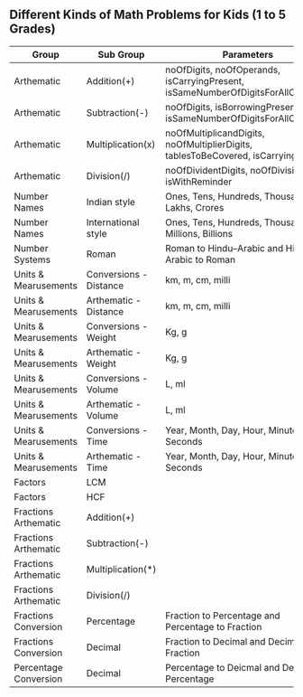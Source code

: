 ## Different Kinds of Math Problems for Kids (1 to 5 Grades)

|      Group           |     Sub Group          |                                     Parameters                                      |
|----------------------|------------------------|-------------------------------------------------------------------------------------|
| Arthematic           | Addition(+)           | noOfDigits, noOfOperands, isCarryingPresent, isSameNumberOfDigitsForAllOperands     |
| Arthematic           | Subtraction(-)         | noOfDigits, isBorrowingPresent, isSameNumberOfDigitsForAllOperands                  |
| Arthematic           | Multiplication(x)      | noOfMultiplicandDigits, noOfMultiplierDigits, tablesToBeCovered, isCarryingPresent  |
| Arthematic           | Division(/)            | noOfDividentDigits, noOfDivisiorDigits, isWithReminder                              |
| Number Names         | Indian style           | Ones, Tens, Hundreds, Thousands, Lakhs, Crores                                      |
| Number Names         | International style    | Ones, Tens, Hundreds, Thousands, Millions, Billions                                 |
| Number Systems       | Roman                  | Roman to Hindu–Arabic and Hindu–Arabic to Roman                                     |                                                 |
| Units & Mearusements | Conversions - Distance | km, m, cm, milli                                                                    |
| Units & Mearusements | Arthematic - Distance  | km, m, cm, milli                                                                    |
| Units & Mearusements | Conversions - Weight   |  Kg, g                                                                              |
| Units & Mearusements | Arthematic - Weight    |  Kg, g                                                                              |
| Units & Mearusements | Conversions - Volume   |  L, ml                                                                              |
| Units & Mearusements | Arthematic - Volume    |  L, ml                                                                              |
| Units & Mearusements | Conversions - Time     |  Year, Month, Day, Hour, Minute, Seconds                                            |
| Units & Mearusements | Arthematic - Time      |  Year, Month, Day, Hour, Minute, Seconds                                            |
| Factors              | LCM                    |                                                                                     |
| Factors              | HCF                    |                                                                                     |
| Fractions Arthematic | Addition(+)            |                                                                                     |
| Fractions Arthematic | Subtraction(-)         |                                                                                     |
| Fractions Arthematic | Multiplication(*)      |                                                                                     |
| Fractions Arthematic | Division(/)            |                                                                                     |
| Fractions Conversion | Percentage             | Fraction to Percentage and Percentage to Fraction                                   |
| Fractions Conversion | Decimal                | Fraction to Decimal and Decimal to Fraction                                         |
| Percentage Conversion| Decimal                | Percentage to Deicmal and Decimal to Percentage                                     |

